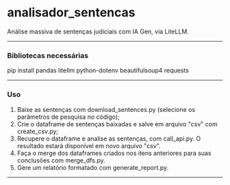 # analisador_sentencas

Análise massiva de sentenças judiciais com IA Gen, via LiteLLM.

---

### Bibliotecas necessárias
pip install pandas litellm python-dotenv beautifulsoup4 requests

---

### Uso
1. Baixe as sentenças com download_sentences.py (selecione os parâmetros de pesquisa no código);
1. Crie o dataframe de sentenças baixadas e salve em arquivo "csv" com create_csv.py;
1. Recupere o dataframe e analise as sentenças, com call_api.py. O resultado estará disponível em novo arquivo "csv".
1. Faça o merge dos dataframes criados nos itens anteriores para suas conclusões com merge_dfs.py.
1. Gere um relatório formatado com generate_report.py.

---
